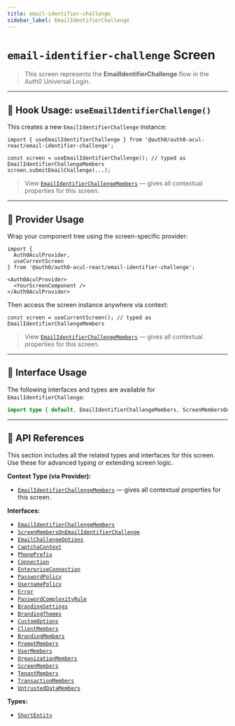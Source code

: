 ```yaml
---
title: email-identifier-challenge
sidebar_label: EmailIdentifierChallenge
---
```


# `email-identifier-challenge` Screen

> This screen represents the **EmailIdentifierChallenge** flow in the Auth0 Universal Login.

---

## 🔹 Hook Usage: `useEmailIdentifierChallenge()`

This creates a new `EmailIdentifierChallenge` instance:

```tsx
import { useEmailIdentifierChallenge } from '@auth0/auth0-acul-react/email-identifier-challenge';

const screen = useEmailIdentifierChallenge(); // typed as EmailIdentifierChallengeMembers
screen.submitEmailChallenge(...);
```

> View [`EmailIdentifierChallengeMembers`](https://auth0.github.io/universal-login/interfaces/Classes.EmailIdentifierChallengeMembers.html) — gives all contextual properties for this screen.

---

## 🔹 Provider Usage

Wrap your component tree using the screen-specific provider:

```tsx
import {
  Auth0AculProvider,
  useCurrentScreen
} from '@auth0/auth0-acul-react/email-identifier-challenge';

<Auth0AculProvider>
  <YourScreenComponent />
</Auth0AculProvider>
```

Then access the screen instance anywhere via context:

```tsx
const screen = useCurrentScreen(); // typed as EmailIdentifierChallengeMembers
```
> View [`EmailIdentifierChallengeMembers`](https://auth0.github.io/universal-login/interfaces/Classes.EmailIdentifierChallengeMembers.html) — gives all contextual properties for this screen.

---

## 🔹 Interface Usage

The following interfaces and types are available for `EmailIdentifierChallenge`:

```ts
import type { default, EmailIdentifierChallengeMembers, ScreenMembersOnEmailIdentifierChallenge, EmailChallengeOptions, CaptchaContext, PhonePrefix, Connection, EnterpriseConnection, PasswordPolicy, UsernamePolicy, Error, PasswordComplexityRule, BrandingSettings, BrandingThemes, CustomOptions, ShortEntity, ClientMembers, BrandingMembers, PromptMembers, UserMembers, OrganizationMembers, ScreenMembers, TenantMembers, TransactionMembers, UntrustedDataMembers } from '@auth0/auth0-acul-react/email-identifier-challenge';
```

---

## 🔸 API References

This section includes all the related types and interfaces for this screen. Use these for advanced typing or extending screen logic.

**Context Type (via Provider):**
- [`EmailIdentifierChallengeMembers`](https://auth0.github.io/universal-login/interfaces/Classes.EmailIdentifierChallengeMembers.html) — gives all contextual properties for this screen.

**Interfaces:**
- [`EmailIdentifierChallengeMembers`](https://auth0.github.io/universal-login/interfaces/Classes.EmailIdentifierChallengeMembers.html)
- [`ScreenMembersOnEmailIdentifierChallenge`](https://auth0.github.io/universal-login/interfaces/Classes.ScreenMembersOnEmailIdentifierChallenge.html)
- [`EmailChallengeOptions`](https://auth0.github.io/universal-login/interfaces/Classes.EmailChallengeOptions.html)
- [`CaptchaContext`](https://auth0.github.io/universal-login/interfaces/Classes.CaptchaContext.html)
- [`PhonePrefix`](https://auth0.github.io/universal-login/interfaces/Classes.PhonePrefix.html)
- [`Connection`](https://auth0.github.io/universal-login/interfaces/Classes.Connection.html)
- [`EnterpriseConnection`](https://auth0.github.io/universal-login/interfaces/Classes.EnterpriseConnection.html)
- [`PasswordPolicy`](https://auth0.github.io/universal-login/interfaces/Classes.PasswordPolicy.html)
- [`UsernamePolicy`](https://auth0.github.io/universal-login/interfaces/Classes.UsernamePolicy.html)
- [`Error`](https://auth0.github.io/universal-login/interfaces/Classes.Error.html)
- [`PasswordComplexityRule`](https://auth0.github.io/universal-login/interfaces/Classes.PasswordComplexityRule.html)
- [`BrandingSettings`](https://auth0.github.io/universal-login/interfaces/Classes.BrandingSettings.html)
- [`BrandingThemes`](https://auth0.github.io/universal-login/interfaces/Classes.BrandingThemes.html)
- [`CustomOptions`](https://auth0.github.io/universal-login/interfaces/Classes.CustomOptions.html)
- [`ClientMembers`](https://auth0.github.io/universal-login/interfaces/Classes.ClientMembers.html)
- [`BrandingMembers`](https://auth0.github.io/universal-login/interfaces/Classes.BrandingMembers.html)
- [`PromptMembers`](https://auth0.github.io/universal-login/interfaces/Classes.PromptMembers.html)
- [`UserMembers`](https://auth0.github.io/universal-login/interfaces/Classes.UserMembers.html)
- [`OrganizationMembers`](https://auth0.github.io/universal-login/interfaces/Classes.OrganizationMembers.html)
- [`ScreenMembers`](https://auth0.github.io/universal-login/interfaces/Classes.ScreenMembers.html)
- [`TenantMembers`](https://auth0.github.io/universal-login/interfaces/Classes.TenantMembers.html)
- [`TransactionMembers`](https://auth0.github.io/universal-login/interfaces/Classes.TransactionMembers.html)
- [`UntrustedDataMembers`](https://auth0.github.io/universal-login/interfaces/Classes.UntrustedDataMembers.html)


**Types:**
- [`ShortEntity`](https://auth0.github.io/universal-login/types/Classes.ShortEntity.html)
